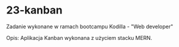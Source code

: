 # 23-kanban

Zadanie wykonane w ramach bootcampu Kodilla - "Web developer"

Opis: Aplikacja Kanban wykonana z użyciem stacku MERN.
